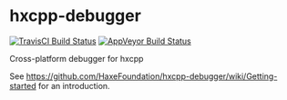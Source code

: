 hxcpp-debugger
==============

[![TravisCI Build Status](https://travis-ci.org/HaxeFoundation/hxcpp-debugger.svg?branch=master)](https://travis-ci.org/HaxeFoundation/hxcpp-debugger)
[![AppVeyor Build Status](https://ci.appveyor.com/api/projects/status/github/HaxeFoundation/hxcpp-debugger?branch=master&svg=true)](https://ci.appveyor.com/project/HaxeFoundation/hxcpp-debugger)

Cross-platform debugger for hxcpp

See https://github.com/HaxeFoundation/hxcpp-debugger/wiki/Getting-started for an introduction.
